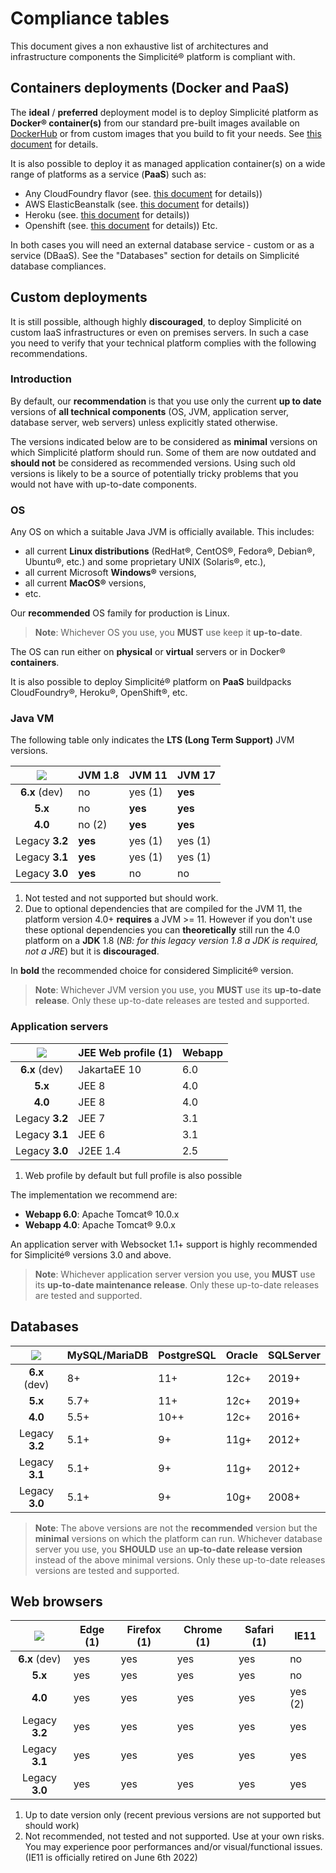 Compliance tables
=================

This document gives a non exhaustive list of architectures and infrastructure components the Simplicit&eacute;&reg; platform is compliant with.

Containers deployments (Docker and PaaS)
----------------------------------------

The **ideal** / **preferred** deployment model is to deploy Simplicit&eacute; platform as **Docker&reg; container(s)**
from our standard pre-built images available on [DockerHub](https://hub.docker.com/r/simplicite/) or from custom images that you build to fit your needs.
See [this document](/lesson/docs/operation/docker) for details.

It is also possible to deploy it as managed application container(s) on a wide range of platforms as a service (**PaaS**) such as:

- Any CloudFoundry flavor (see. [this document](/lesson/docs/operation/cloudfoundry) for details))
- AWS ElasticBeanstalk (see. [this document](/lesson/docs/operation/aws-elasticbeanstalk) for details))
- Heroku (see. [this document](/lesson/docs/operation/heroku) for details))
- Openshift (see. [this document](/lesson/docs/operation/openshift) for details))
Etc.

In both cases you will need an external database service - custom or as a service (DBaaS).
See the "Databases" section for details on Simplicit&eacute; database compliances.

Custom deployments
------------------

It is still possible, although highly **discouraged**, to deploy Simplicit&eacute; on custom IaaS infrastructures or even on premises servers.
In such a case you need to verify that your technical platform complies with the following recommendations.

### Introduction

By default, our **recommendation** is that you use only the current **up to date** versions of **all technical components**
(OS, JVM, application server, database server, web servers) unless explicitly stated otherwise.

The versions indicated below are to be considered as **minimal** versions on which Simplicit&eacute; platform should run.
Some of them are now outdated and **should not** be considered as recommended versions.
Using such old versions is likely to be a source of potentially tricky problems that you would not have with up-to-date components.

<h3 id="os">OS</h3>

Any OS on which a suitable Java JVM is officially available. This includes:

- all current **Linux distributions** (RedHat&reg;, CentOS&reg;, Fedora&reg;, Debian&reg;, Ubuntu&reg;, etc.) and some proprietary UNIX (Solaris&reg;, etc.),
- all current Microsoft **Windows&reg;** versions,
- all current **MacOS&reg;** versions,
- etc.

Our **recommended** OS family for production is Linux.

> **Note**: Whichever OS you use, you **MUST** use keep it **up-to-date**.

The OS can run either on **physical** or **virtual** servers or in Docker&reg; **containers**.

It is also possible to deploy Simplicit&eacute;&reg; platform on **PaaS** buildpacks CloudFoundry&reg;, Heroku&reg;, OpenShift&reg;, etc.

<h3 id="jvm">Java VM</h3>

The following table only indicates the **LTS (Long Term Support)** JVM versions.

| ![](https://platform.simplicite.io/logos/logo.svg) | JVM 1.8 | JVM 11       | JVM 17   |
|:--------------------------------------------------:|---------|--------------|----------|
| **6.x** (dev)                                      | no      | yes (1)      | **yes**  |
| **5.x**                                            | no      | **yes**      | **yes**  |
| **4.0**                                            | no (2)  | **yes**      | **yes**  |
| Legacy **3.2**                                     | **yes** | yes (1)      | yes (1)  |
| Legacy **3.1**                                     | **yes** | yes (1)      | yes (1)  |
| Legacy **3.0**                                     | **yes** | no           | no       |

1. Not tested and not supported but should work.
2. Due to optional dependencies that are compiled for the JVM 11, the platform version 4.0+ **requires** a JVM &gt;= 11.
However if you don't use these optional dependencies you can **theoretically** still run the 4.0 platform on a **JDK** 1.8
(_NB: for this legacy version 1.8 a JDK is required, not a JRE_) but it is **discouraged**.

In **bold** the recommended choice for considered Simplicit&eacute;&reg; version.

> **Note**: Whichever JVM version you use, you **MUST** use its **up-to-date release**.
> Only these up-to-date releases are tested and supported.

<h3 id="appservers">Application servers</h3>

| ![](https://platform.simplicite.io/logos/logo.svg) | JEE Web profile (1) | Webapp |
|:--------------------------------------------------:|---------------------|--------|
| **6.x** (dev)                                      | JakartaEE 10        | 6.0    |
| **5.x**                                            | JEE 8               | 4.0    |
| **4.0**                                            | JEE 8               | 4.0    |
| Legacy **3.2**                                     | JEE 7               | 3.1    |
| Legacy **3.1**                                     | JEE 6               | 3.1    |
| Legacy **3.0**                                     | J2EE 1.4            | 2.5    |

1. Web profile by default but full profile is also possible

The implementation we recommend are:

* **Webapp 6.0**: Apache Tomcat&reg; 10.0.x
* **Webapp 4.0**: Apache Tomcat&reg; 9.0.x

An application server with Websocket 1.1+ support is highly recommended for Simplicit&eacute;&reg; versions 3.0 and above.

> **Note**: Whichever application server version you use, you **MUST** use its  **up-to-date maintenance release**. 
> Only these up-to-date releases are tested and supported.

<h2 id="databases">Databases</h2>

| ![](https://platform.simplicite.io/logos/logo.svg) | MySQL/MariaDB | PostgreSQL | Oracle   | SQLServer |
|:--------------------------------------------------:|---------------|------------|----------|-----------|
| **6.x** (dev)                                      | 8+            | 11+        | 12c+     | 2019+     |
| **5.x**                                            | 5.7+          | 11+        | 12c+     | 2019+     |
| **4.0**                                            | 5.5+          | 10++       | 12c+     | 2016+     |
| Legacy **3.2**                                     | 5.1+          | 9+         | 11g+     | 2012+     |
| Legacy **3.1**                                     | 5.1+          | 9+         | 11g+     | 2012+     |
| Legacy **3.0**                                     | 5.1+          | 9+         | 10g+     | 2008+     |

> **Note**: The above versions are not the **recommended** version but the **minimal** versions on which the platform can run.
> Whichever database server you use, you **SHOULD** use an **up-to-date release version** instead of the above minimal versions.
> Only these up-to-date releases versions are tested and supported.

<h2 id="browsers">Web browsers</h2>

| ![](https://platform.simplicite.io/logos/logo.svg) | Edge (1) |Firefox (1) | Chrome (1) | Safari (1) | IE11    |
|:--------------------------------------------------:|----------|------------|------------|------------|---------|
| **6.x** (dev)                                      | yes      | yes        | yes        | yes        | no      |
| **5.x**                                            | yes      | yes        | yes        | yes        | no      |
| **4.0**                                            | yes      | yes        | yes        | yes        | yes (2) |
| Legacy **3.2**                                     | yes      | yes        | yes        | yes        | yes     |
| Legacy **3.1**                                     | yes      | yes        | yes        | yes        | yes     |
| Legacy **3.0**                                     | yes      | yes        | yes        | yes        | yes     |

1. Up to date version only (recent previous versions are not supported but should work)
2. Not recommended, not tested and not supported. Use at your own risks. You may experience poor performances and/or visual/functional issues.
   (IE11 is officially retired on June 6th 2022)
